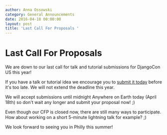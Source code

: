 ```yaml
---
author: Anna Ossowski
category: General Announcements
date: 2016-04-18 00:00:00
layout: post
title: 'Last Call For Proposals '
---
```


# Last Call For Proposals

We are down to our last call for talk and tutorial submissions for DjangoCon
US this year!

If you have a talk or tutorial idea we encourage you to [submit it
today](https://2016.djangocon.us/speaking/) before it's too late. We will not
extend the deadline this year.

We will accept submissions until midnight Anywhere on Earth today (April 18th)
so don't wait any longer and submit your proposal now! ;)

Even though our CFP is closed now, there are still many ways to participate.
How about working on a short 5-minute lightning talk for example? ;)

We look forward to seeing you in Philly this summer!